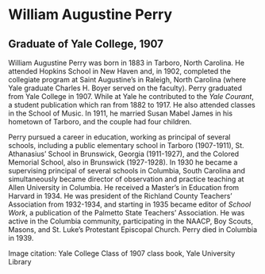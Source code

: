 # William Augustine Perry
## Graduate of Yale College, 1907
William Augustine Perry was born in 1883 in Tarboro, North Carolina. He attended Hopkins School in New Haven and, in 1902, completed the collegiate program at Saint Augustine’s in Raleigh, North Carolina (where Yale graduate Charles H. Boyer served on the faculty). Perry graduated from Yale College in 1907. While at Yale he contributed to the *Yale Courant*, a student publication which ran from 1882 to 1917. He also attended classes in the School of Music. In 1911, he married Susan Mabel James in his hometown of Tarboro, and the couple had four children. 

Perry pursued a career in education, working as principal of several schools, including a public elementary school in Tarboro (1907-1911), St. Athanasius’ School in Brunswick, Georgia (1911-1927), and the Colored Memorial School, also in Brunswick (1927-1928). In 1930 he became a supervising principal of several schools in Columbia, South Carolina and simultaneously became director of observation and practice teaching at Allen University in Columbia. He received a Master’s in Education from Harvard in 1934. He was president of the Richland County Teachers’ Association from 1932-1934, and starting in 1935 became editor of *School Work*, a publication of the Palmetto State Teachers’ Association. He was active in the Columbia community, participating in the NAACP, Boy Scouts, Masons, and St. Luke’s Protestant Episcopal Church. Perry died in Columbia in 1939.

Image citation: Yale College Class of 1907 class book, Yale University Library
